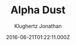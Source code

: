 ---
layout: JamstackTheme
title: Alpha Dust
github: https://github.com/klugjo/hexo-theme-alpha-dust
demo: https://www.codeblocq.com/assets/projects/hexo-theme-alpha-dust/
author: Klughertz Jonathan
ssg: Hexo
date: 2016-06-21T01:22:11.000Z
description: 🌠 Original Futuristic Hexo Theme
stale: true
---